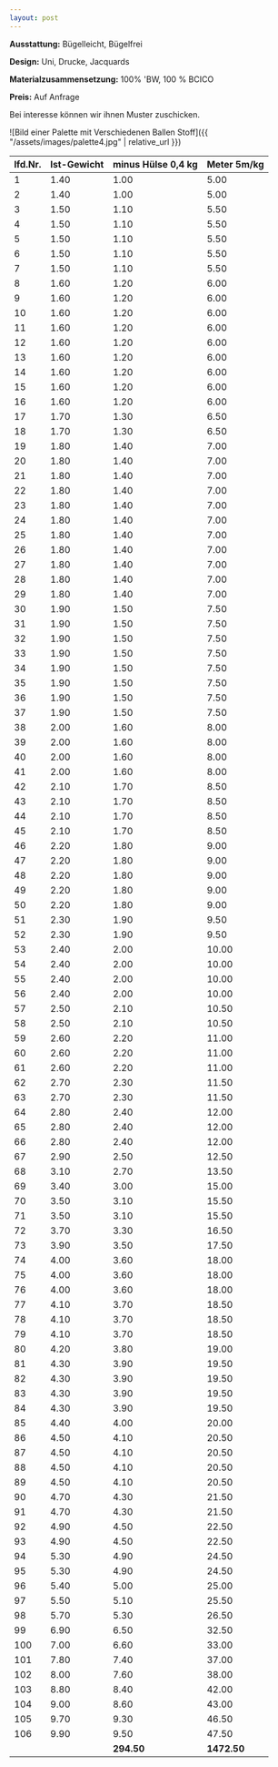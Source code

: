 ```yaml
---
layout: post
---
```


**Ausstattung:** Bügelleicht, Bügelfrei

**Design:**	Uni, Drucke, Jacquards

**Materialzusammensetzung:** 100% 'BW, 100 % BCICO

**Preis:** Auf Anfrage

Bei interesse können wir ihnen Muster zuschicken.

![Bild einer Palette mit Verschiedenen Ballen Stoff]({{ "/assets/images/palette4.jpg" | relative_url }})

|	lfd.Nr.	|	Ist-Gewicht	|	minus Hülse 0,4 kg	|	Meter  5m/kg	|
|--------|-------------|--------------------|-------------|
|	1	|	1.40	|	1.00	|	5.00	|
|	2	|	1.40	|	1.00	|	5.00	|
|	3	|	1.50	|	1.10	|	5.50	|
|	4	|	1.50	|	1.10	|	5.50	|
|	5	|	1.50	|	1.10	|	5.50	|
|	6	|	1.50	|	1.10	|	5.50	|
|	7	|	1.50	|	1.10	|	5.50	|
|	8	|	1.60	|	1.20	|	6.00	|
|	9	|	1.60	|	1.20	|	6.00	|
|	10	|	1.60	|	1.20	|	6.00	|
|	11	|	1.60	|	1.20	|	6.00	|
|	12	|	1.60	|	1.20	|	6.00	|
|	13	|	1.60	|	1.20	|	6.00	|
|	14	|	1.60	|	1.20	|	6.00	|
|	15	|	1.60	|	1.20	|	6.00	|
|	16	|	1.60	|	1.20	|	6.00	|
|	17	|	1.70	|	1.30	|	6.50	|
|	18	|	1.70	|	1.30	|	6.50	|
|	19	|	1.80	|	1.40	|	7.00	|
|	20	|	1.80	|	1.40	|	7.00	|
|	21	|	1.80	|	1.40	|	7.00	|
|	22	|	1.80	|	1.40	|	7.00	|
|	23	|	1.80	|	1.40	|	7.00	|
|	24	|	1.80	|	1.40	|	7.00	|
|	25	|	1.80	|	1.40	|	7.00	|
|	26	|	1.80	|	1.40	|	7.00	|
|	27	|	1.80	|	1.40	|	7.00	|
|	28	|	1.80	|	1.40	|	7.00	|
|	29	|	1.80	|	1.40	|	7.00	|
|	30	|	1.90	|	1.50	|	7.50	|
|	31	|	1.90	|	1.50	|	7.50	|
|	32	|	1.90	|	1.50	|	7.50	|
|	33	|	1.90	|	1.50	|	7.50	|
|	34	|	1.90	|	1.50	|	7.50	|
|	35	|	1.90	|	1.50	|	7.50	|
|	36	|	1.90	|	1.50	|	7.50	|
|	37	|	1.90	|	1.50	|	7.50	|
|	38	|	2.00	|	1.60	|	8.00	|
|	39	|	2.00	|	1.60	|	8.00	|
|	40	|	2.00	|	1.60	|	8.00	|
|	41	|	2.00	|	1.60	|	8.00	|
|	42	|	2.10	|	1.70	|	8.50	|
|	43	|	2.10	|	1.70	|	8.50	|
|	44	|	2.10	|	1.70	|	8.50	|
|	45	|	2.10	|	1.70	|	8.50	|
|	46	|	2.20	|	1.80	|	9.00	|
|	47	|	2.20	|	1.80	|	9.00	|
|	48	|	2.20	|	1.80	|	9.00	|
|	49	|	2.20	|	1.80	|	9.00	|
|	50	|	2.20	|	1.80	|	9.00	|
|	51	|	2.30	|	1.90	|	9.50	|
|	52	|	2.30	|	1.90	|	9.50	|
|	53	|	2.40	|	2.00	|	10.00	|
|	54	|	2.40	|	2.00	|	10.00	|
|	55	|	2.40	|	2.00	|	10.00	|
|	56	|	2.40	|	2.00	|	10.00	|
|	57	|	2.50	|	2.10	|	10.50	|
|	58	|	2.50	|	2.10	|	10.50	|
|	59	|	2.60	|	2.20	|	11.00	|
|	60	|	2.60	|	2.20	|	11.00	|
|	61	|	2.60	|	2.20	|	11.00	|
|	62	|	2.70	|	2.30	|	11.50	|
|	63	|	2.70	|	2.30	|	11.50	|
|	64	|	2.80	|	2.40	|	12.00	|
|	65	|	2.80	|	2.40	|	12.00	|
|	66	|	2.80	|	2.40	|	12.00	|
|	67	|	2.90	|	2.50	|	12.50	|
|	68	|	3.10	|	2.70	|	13.50	|
|	69	|	3.40	|	3.00	|	15.00	|
|	70	|	3.50	|	3.10	|	15.50	|
|	71	|	3.50	|	3.10	|	15.50	|
|	72	|	3.70	|	3.30	|	16.50	|
|	73	|	3.90	|	3.50	|	17.50	|
|	74	|	4.00	|	3.60	|	18.00	|
|	75	|	4.00	|	3.60	|	18.00	|
|	76	|	4.00	|	3.60	|	18.00	|
|	77	|	4.10	|	3.70	|	18.50	|
|	78	|	4.10	|	3.70	|	18.50	|
|	79	|	4.10	|	3.70	|	18.50	|
|	80	|	4.20	|	3.80	|	19.00	|
|	81	|	4.30	|	3.90	|	19.50	|
|	82	|	4.30	|	3.90	|	19.50	|
|	83	|	4.30	|	3.90	|	19.50	|
|	84	|	4.30	|	3.90	|	19.50	|
|	85	|	4.40	|	4.00	|	20.00	|
|	86	|	4.50	|	4.10	|	20.50	|
|	87	|	4.50	|	4.10	|	20.50	|
|	88	|	4.50	|	4.10	|	20.50	|
|	89	|	4.50	|	4.10	|	20.50	|
|	90	|	4.70	|	4.30	|	21.50	|
|	91	|	4.70	|	4.30	|	21.50	|
|	92	|	4.90	|	4.50	|	22.50	|
|	93	|	4.90	|	4.50	|	22.50	|
|	94	|	5.30	|	4.90	|	24.50	|
|	95	|	5.30	|	4.90	|	24.50	|
|	96	|	5.40	|	5.00	|	25.00	|
|	97	|	5.50	|	5.10	|	25.50	|
|	98	|	5.70	|	5.30	|	26.50	|
|	99	|	6.90	|	6.50	|	32.50	|
|	100	|	7.00	|	6.60	|	33.00	|
|	101	|	7.80	|	7.40	|	37.00	|
|	102	|	8.00	|	7.60	|	38.00	|
|	103	|	8.80	|	8.40	|	42.00	|
|	104	|	9.00	|	8.60	|	43.00	|
|	105	|	9.70	|	9.30	|	46.50	|
|	106	|	9.90	|	9.50	|	47.50	|
|	 	|		|	**294.50**	|	**1472.50**	|
